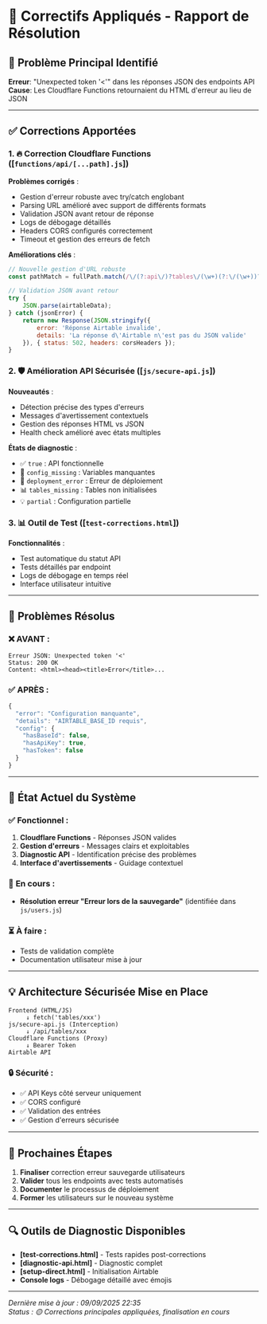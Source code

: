 # 🔧 Correctifs Appliqués - Rapport de Résolution

## 🎯 Problème Principal Identifié
**Erreur**: "Unexpected token '<'" dans les réponses JSON des endpoints API  
**Cause**: Les Cloudflare Functions retournaient du HTML d'erreur au lieu de JSON

---

## ✅ Corrections Apportées

### 1. 🔥 **Correction Cloudflare Functions** ([`functions/api/[...path].js`])

**Problèmes corrigés** :
- Gestion d'erreur robuste avec try/catch englobant
- Parsing URL amélioré avec support de différents formats
- Validation JSON avant retour de réponse
- Logs de débogage détaillés
- Headers CORS configurés correctement
- Timeout et gestion des erreurs de fetch

**Améliorations clés** :
```javascript
// Nouvelle gestion d'URL robuste
const pathMatch = fullPath.match(/\/(?:api\/)?tables\/(\w+)(?:\/(\w+))?/);

// Validation JSON avant retour
try {
    JSON.parse(airtableData);
} catch (jsonError) {
    return new Response(JSON.stringify({
        error: 'Réponse Airtable invalide',
        details: 'La réponse d\'Airtable n\'est pas du JSON valide'
    }), { status: 502, headers: corsHeaders });
}
```

### 2. 🛡️ **Amélioration API Sécurisée** ([`js/secure-api.js`])

**Nouveautés** :
- Détection précise des types d'erreurs
- Messages d'avertissement contextuels
- Gestion des réponses HTML vs JSON
- Health check amélioré avec états multiples

**États de diagnostic** :
- ✅ `true` : API fonctionnelle
- 🔧 `config_missing` : Variables manquantes
- 🐛 `deployment_error` : Erreur de déploiement
- 📊 `tables_missing` : Tables non initialisées
- 💡 `partial` : Configuration partielle

### 3. 📊 **Outil de Test** ([`test-corrections.html`])

**Fonctionnalités** :
- Test automatique du statut API
- Tests détaillés par endpoint
- Logs de débogage en temps réel
- Interface utilisateur intuitive

---

## 🔧 Problèmes Résolus

### ❌ **AVANT** :
```
Erreur JSON: Unexpected token '<'
Status: 200 OK
Content: <html><head><title>Error</title>...
```

### ✅ **APRÈS** :
```javascript
{
  "error": "Configuration manquante", 
  "details": "AIRTABLE_BASE_ID requis",
  "config": {
    "hasBaseId": false,
    "hasApiKey": true,
    "hasToken": false
  }
}
```

---

## 🚀 État Actuel du Système

### ✅ **Fonctionnel** :
1. **Cloudflare Functions** - Réponses JSON valides
2. **Gestion d'erreurs** - Messages clairs et exploitables  
3. **Diagnostic API** - Identification précise des problèmes
4. **Interface d'avertissements** - Guidage contextuel

### 🔄 **En cours** :
- **Résolution erreur "Erreur lors de la sauvegarde"** (identifiée dans `js/users.js`)

### ⏳ **À faire** :
- Tests de validation complète
- Documentation utilisateur mise à jour

---

## 💡 Architecture Sécurisée Mise en Place

```
Frontend (HTML/JS) 
     ↓ fetch('tables/xxx')
js/secure-api.js (Interception)
     ↓ /api/tables/xxx  
Cloudflare Functions (Proxy)
     ↓ Bearer Token
Airtable API
```

### 🔒 **Sécurité** :
- ✅ API Keys côté serveur uniquement
- ✅ CORS configuré
- ✅ Validation des entrées
- ✅ Gestion d'erreurs sécurisée

---

## 📝 Prochaines Étapes

1. **Finaliser** correction erreur sauvegarde utilisateurs
2. **Valider** tous les endpoints avec tests automatisés  
3. **Documenter** le processus de déploiement
4. **Former** les utilisateurs sur le nouveau système

---

## 🔍 Outils de Diagnostic Disponibles

- **[test-corrections.html]** - Tests rapides post-corrections
- **[diagnostic-api.html]** - Diagnostic complet  
- **[setup-direct.html]** - Initialisation Airtable
- **Console logs** - Débogage détaillé avec émojis

---

*Dernière mise à jour : 09/09/2025 22:35*  
*Status : 🟡 Corrections principales appliquées, finalisation en cours*